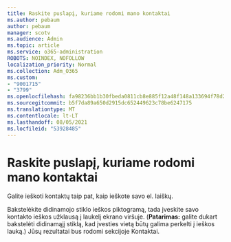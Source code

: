 ```yaml
---
title: Raskite puslapį, kuriame rodomi mano kontaktai
ms.author: pebaum
author: pebaum
manager: scotv
ms.audience: Admin
ms.topic: article
ms.service: o365-administration
ROBOTS: NOINDEX, NOFOLLOW
localization_priority: Normal
ms.collection: Adm_O365
ms.custom:
- "9001715"
- "3799"
ms.openlocfilehash: fa98236bb1b30fbeda0811cb8e885f12a48f148a133694f78d2029489bf2be24
ms.sourcegitcommit: b5f7da89a650d2915dc652449623c78be6247175
ms.translationtype: MT
ms.contentlocale: lt-LT
ms.lasthandoff: 08/05/2021
ms.locfileid: "53928485"
---
```

# <a name="find-the-page-that-shows-my-contacts"></a>Raskite puslapį, kuriame rodomi mano kontaktai

Galite ieškoti kontaktų taip pat, kaip ieškote savo el. laiškų.
 
Bakstelėkite didinamojo stiklo ieškos piktogramą, tada įveskite savo kontakto ieškos užklausą į laukelį ekrano viršuje. (**Patarimas:** galite dukart bakstelėti didinamąjį stiklą, kad įvesties vietą būtų galima perkelti į ieškos lauką.) Jūsų rezultatai bus rodomi sekcijoje Kontaktai.
